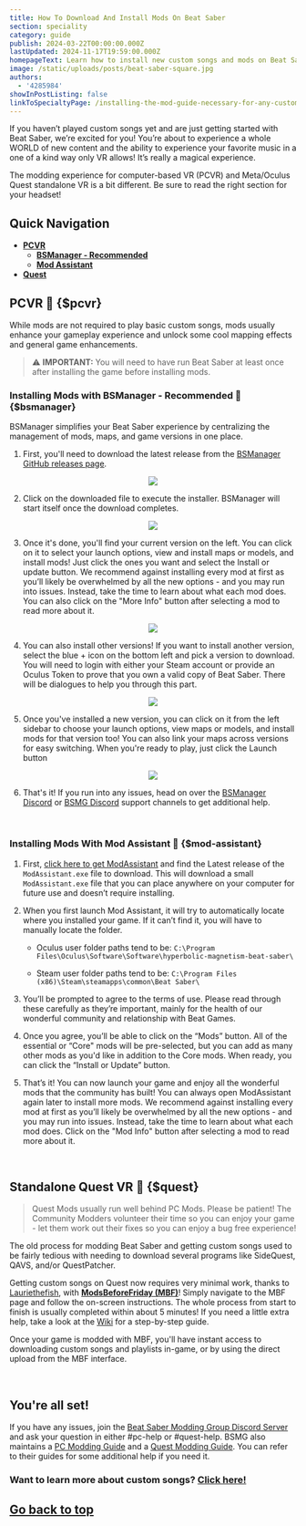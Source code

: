 ```yaml
---
title: How To Download And Install Mods On Beat Saber
section: speciality
category: guide
publish: 2024-03-22T00:00:00.000Z
lastUpdated: 2024-11-17T19:59:00.000Z
homepageText: Learn how to install new custom songs and mods on Beat Saber with this guide!
image: /static/uploads/posts/beat-saber-square.jpg
authors:
  - '4285984'
showInPostListing: false
linkToSpecialtyPage: /installing-the-mod-guide-necessary-for-any-custom-songs
---
```


If you haven’t played custom songs yet and are just getting started with Beat Saber, we’re excited for you! You’re about to experience a whole WORLD of new content and the ability to experience your favorite music in a one of a kind way only VR allows! It’s really a magical experience.

The modding experience for computer-based VR (PCVR) and Meta/Oculus Quest standalone VR is a bit different. Be sure to read the right section for your headset!

## Quick Navigation

- [**PCVR**](#pcvr)
  - [**BSManager - Recommended**](#bsmanager)
  - [**Mod Assistant**](#mod-assistant)
- [**Quest**](#quest)

## PCVR <a href="#pcvr" style="text-decoration:none;">🔗</a> {$pcvr}

While mods are not required to play basic custom songs, mods usually enhance your gameplay experience and unlock some cool mapping effects and general game enhancements.

> ⚠️ **IMPORTANT:** You will need to have run Beat Saber at least once after installing the game before installing mods.

### Installing Mods with BSManager - Recommended <a href="#bsmanager" style="text-decoration:none;">🔗</a> {$bsmanager}

BSManager simplifies your Beat Saber experience by centralizing the management of mods, maps, and game versions in one place.

1. First, you'll need to download the latest release from the [BSManager GitHub releases page](https://github.com/Zagrios/bs-manager/releases).

<p align="center">
    <a href="https://github.com/Zagrios/bs-manager/releases"><img src="/uploads/posts/get-started-custom-mods/bsmanager1.png"></a>
</p>

2. Click on the downloaded file to execute the installer. BSManager will start itself once the download completes.

<p align="center">
    <img src="/uploads/posts/get-started-custom-mods/bsmanager5.png">
</p>

3. Once it's done, you'll find your current version on the left. You can click on it to select your launch options, view and install maps or models, and install mods! Just click the ones you want and select the Install or update button. We recommend against installing every mod at first as you’ll likely be overwhelmed by all the new options - and you may run into issues. Instead, take the time to learn about what each mod does. You can also click on the "More Info" button after selecting a mod to read more about it.

<p align="center">
    <img src="/uploads/posts/get-started-custom-mods/bsmanager6.png">
</p>

4. You can also install other versions! If you want to install another version, select the blue + icon on the bottom left and pick a version to download. You will need to login with either your Steam account or provide an Oculus Token to prove that you own a valid copy of Beat Saber. There will be dialogues to help you through this part.

<p align="center">
    <img src="/uploads/posts/get-started-custom-mods/bsmanager2.png">
</p>

5. Once you've installed a new version, you can click on it from the left sidebar to choose your launch options, view maps or models, and install mods for that version too! You can also link your maps across versions for easy switching. When you're ready to play, just click the Launch button

<p align="center">
    <img src="/uploads/posts/get-started-custom-mods/bsmanager4.png">
</p>

6. That's it! If you run into any issues, head on over the [BSManager Discord](https://discord.gg/uSqbHVpKdV) or [BSMG Discord](https://discord.gg/beatsabermods) support channels to get additional help.

<br />

### Installing Mods With Mod Assistant <a href="#mod-assistant" style="text-decoration:none;">🔗</a> {$mod-assistant}

1. First, [click here to get ModAssistant](https://github.com/bsmg/ModAssistant/releases) and find the Latest release of the `ModAssistant.exe` file to download. This will download a small `ModAssistant.exe` file that you can place anywhere on your computer for future use and doesn’t require installing.

2. When you first launch Mod Assistant, it will try to automatically locate where you installed your game. If it can’t find it, you will have to manually locate the folder.

   - Oculus user folder paths tend to be: `C:\Program Files\Oculus\Software\Software\hyperbolic-magnetism-beat-saber\`

   - Steam user folder paths tend to be: `C:\Program Files (x86)\Steam\steamapps\common\Beat Saber\`

3. You’ll be prompted to agree to the terms of use. Please read through these carefully as they’re important, mainly for the health of our wonderful community and relationship with Beat Games.

4. Once you agree, you’ll be able to click on the “Mods” button. All of the essential or “Core" mods will be pre-selected, but you can add as many other mods as you'd like in addition to the Core mods. When ready, you can click the “Install or Update” button.

5. That’s it! You can now launch your game and enjoy all the wonderful mods that the community has built! You can always open ModAssistant again later to install more mods. We recommend against installing every mod at first as you’ll likely be overwhelmed by all the new options - and you may run into issues. Instead, take the time to learn about what each mod does. Click on the "Mod Info" button after selecting a mod to read more about it.

<br />

## Standalone Quest VR <a href="#quest" style="text-decoration:none;">🔗</a> {$quest}

> Quest Mods usually run well behind PC Mods. Please be patient! The Community Modders volunteer their time so you can enjoy your game - let them work out their fixes so you can enjoy a bug free experience!

The old process for modding Beat Saber and getting custom songs used to be fairly tedious with needing to download several programs like SideQuest, QAVS, and/or QuestPatcher.

Getting custom songs on Quest now requires very minimal work, thanks to [Lauriethefish](https://github.com/Lauriethefish), with [**ModsBeforeFriday (MBF)**](https://mbf.bsquest.xyz/)! Simply navigate to the MBF page and follow the on-screen instructions. The whole process from start to finish is usually completed within about 5 minutes! If you need a little extra help, take a look at the [Wiki](https://bsmg.wiki/quest/modding-with-mbf.html) for a step-by-step guide.

Once your game is modded with MBF, you'll have instant access to downloading custom songs and playlists in-game, or by using the direct upload from the MBF interface.

<br />

## You're all set!

If you have any issues, join the [Beat Saber Modding Group Discord Server](https://discord.gg/beatsabermods) and ask your question in either #pc-help or #quest-help. BSMG also maintains a [PC Modding Guide](https://bsmg.wiki/pc-modding.html) and a [Quest Modding Guide](https://bsmg.wiki/quest-modding.html). You can refer to their guides for some additional help if you need it.

### Want to learn more about custom songs? [Click here!](/getting-started/custom-songs)

## [Go back to top](#)
